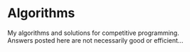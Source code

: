 # Algorithms

My algorithms and solutions for competitive programming.
<br>
Answers posted here are not necessarily good or efficient...
